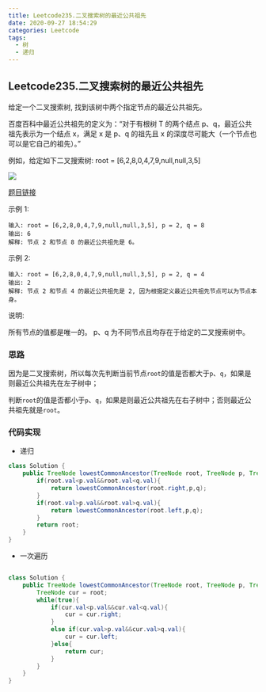 ```yaml
---
title: Leetcode235.二叉搜索树的最近公共祖先
date: 2020-09-27 18:54:29
categories: Leetcode
tags:
  - 树
  - 递归
---
```


## Leetcode235.二叉搜索树的最近公共祖先

给定一个二叉搜索树, 找到该树中两个指定节点的最近公共祖先。

百度百科中最近公共祖先的定义为：“对于有根树 T 的两个结点 p、q，最近公共祖先表示为一个结点 x，满足 x 是 p、q 的祖先且 x 的深度尽可能大（一个节点也可以是它自己的祖先）。”

例如，给定如下二叉搜索树:  root = [6,2,8,0,4,7,9,null,null,3,5]

![](https://f1bu920.github.io/images/Leetcode235二叉搜索树的最近公共祖先.png)

 [题目链接](https://leetcode-cn.com/problems/lowest-common-ancestor-of-a-binary-search-tree)

<!--more-->

示例 1:

```
输入: root = [6,2,8,0,4,7,9,null,null,3,5], p = 2, q = 8
输出: 6 
解释: 节点 2 和节点 8 的最近公共祖先是 6。
```



示例 2:

```
输入: root = [6,2,8,0,4,7,9,null,null,3,5], p = 2, q = 4
输出: 2
解释: 节点 2 和节点 4 的最近公共祖先是 2, 因为根据定义最近公共祖先节点可以为节点本身。
```




说明:

所有节点的值都是唯一的。
p、q 为不同节点且均存在于给定的二叉搜索树中。



### 思路

因为是二叉搜索树，所以每次先判断当前节点`root`的值是否都大于`p`、`q`，如果是则最近公共祖先在左子树中；

判断`root`的值是否都小于`p`、`q`，如果是则最近公共祖先在右子树中；否则最近公共祖先就是`root`。



### 代码实现

- 递归

```java
class Solution {
    public TreeNode lowestCommonAncestor(TreeNode root, TreeNode p, TreeNode q) {
        if(root.val<p.val&&root.val<q.val){
            return lowestCommonAncestor(root.right,p,q);
        }
        if(root.val>p.val&&root.val>q.val){
            return lowestCommonAncestor(root.left,p,q);
        }
        return root;
    }
}
```

- 一次遍历

```java

class Solution {
    public TreeNode lowestCommonAncestor(TreeNode root, TreeNode p, TreeNode q) {
        TreeNode cur = root;
        while(true){
            if(cur.val<p.val&&cur.val<q.val){
                cur = cur.right;
            }
            else if(cur.val>p.val&&cur.val>q.val){
                cur = cur.left;
            }else{
                return cur;
            }
        }
    }
}
```



